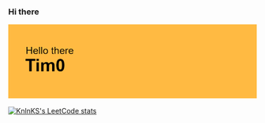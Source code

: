 ### Hi there
![](/header.png)

[![KnlnKS's LeetCode stats](https://leetcode-stats-six.vercel.app/api?username=przdtl&theme=dark)](https://github.com/KnlnKS/leetcode-stats)

<!--
**przdtl/przdtl** is a ✨ _special_ ✨ repository because its `README.md` (this file) appears on your GitHub profile.

Here are some ideas to get you started:

- 🔭 I’m currently working on ...
- 🌱 I’m currently learning ...
- 👯 I’m looking to collaborate on ...
- 🤔 I’m looking for help with ...
- 💬 Ask me about ...
- 📫 How to reach me: ...
- 😄 Pronouns: ...
- ⚡ Fun fact: ...
-->
